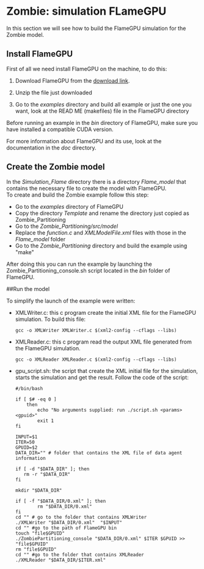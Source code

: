 # Zombie: simulation FLameGPU

In this section we will see how to build the FlameGPU simulation for the Zombie model. 

## Install FlameGPU

First of all we need install FlameGPU on the machine, to do this:

1. Download FlameGPU from the [download link](http://www.flamegpu.com/downloads/links).
2. Unzip the file just downloaded  

3. Go to the _examples_ directory and build all example or just the one you want, look at the READ ME (makefiles) file in the FlameGPU directory


Before running an example in the _bin_ directory of FlameGPU, make sure you have installed a compatible CUDA version.  

For more information about FlameGPU and its use, look at the documentation in the _doc_ directory.

## Create the Zombie model

In the _Simulation\_Flame_ directory there is a directory _Flame\_model_ that contains the necessary file to create the model with FlameGPU.  
To create and build  the Zombie example follow this step:

- Go to the _examples_ directory of FlameGPU
- Copy the directory _Template_ and rename the directory just copied as Zombie_Partitioning  
- Go to the _Zombie\_Partitioning/src/model_ 
- Replace the _function.c_ and _XMLModelFile.xml_ files with those in the _Flame\_model_ folder
- Go to the _Zombie\_Partitioning_ directory and build the example using "make"


After doing this you can run the example by launching the Zombie_Partitioning_console.sh script located in the _bin_ folder of FlameGPU.

##Run the model

To simplify the launch of the example were written:

- XMLWriter.c: this c program create the initial XML file for the FlameGPU simulation. To build this file:
	```
	gcc -o XMLWriter XMLWriter.c $(xml2-config --cflags --libs)

	```
- XMLReader.c: this c program read the output XML file generated from the FlameGPU simulation.
 	```
	gcc -o XMLReader XMLReader.c $(xml2-config --cflags --libs)

	```
- gpu_script.sh: the script that create the XML initial file for the simulation, starts the simulation and get the result. Follow the code of the script:  
	```
	#/bin/bash

	if [ $# -eq 0 ]
		then
			echo "No arguments supplied: run ./script.sh <params> <gpuid>"
			exit 1
	fi

	INPUT=$1
	ITER=50
	GPUID=$2
	DATA_DIR="" # folder that contains the XML file of data agent information

	if [ -d "$DATA_DIR" ]; then
	   rm -r "$DATA_DIR"
	fi

	mkdir "$DATA_DIR"

	if [ -f "$DATA_DIR/0.xml" ]; then
			rm "$DATA_DIR/0.xml"
	fi
	cd "" # go to the folder that contains XMLWriter
	./XMLWriter "$DATA_DIR/0.xml"  "$INPUT" 
	cd "" #go to the path of FlameGPU bin
	touch "file$GPUID"
	./ZombiePartitioning_console "$DATA_DIR/0.xml" $ITER $GPUID >> "file$GPUID"
	rm "file$GPUID"
	cd "" #go to the folder that contains XMLReader
	./XMLReader "$DATA_DIR/$ITER.xml"
	```

